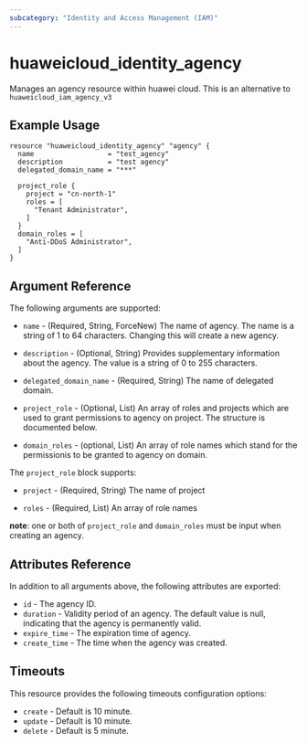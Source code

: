 ```yaml
---
subcategory: "Identity and Access Management (IAM)"
---
```


# huaweicloud\_identity\_agency

Manages an agency resource within huawei cloud.
This is an alternative to `huaweicloud_iam_agency_v3`

## Example Usage

```hcl
resource "huaweicloud_identity_agency" "agency" {
  name                  = "test_agency"
  description           = "test agency"
  delegated_domain_name = "***"

  project_role {
    project = "cn-north-1"
    roles = [
      "Tenant Administrator",
    ]
  }
  domain_roles = [
    "Anti-DDoS Administrator",
  ]
}
```

## Argument Reference

The following arguments are supported:

* `name` - (Required, String, ForceNew) The name of agency. The name is a string of 1 to 64
    characters. Changing this will create a new agency.

* `description` - (Optional, String) Provides supplementary information about the
    agency. The value is a string of 0 to 255 characters.

* `delegated_domain_name` - (Required, String) The name of delegated domain.

* `project_role` - (Optional, List) An array of roles and projects which are used to
    grant permissions to agency on project. The structure is documented below.

* `domain_roles` - (optional, List) An array of role names which stand for the
    permissionis to be granted to agency on domain.

The `project_role` block supports:

* `project` - (Required, String) The name of project

* `roles` - (Required, List) An array of role names

**note**:
    one or both of `project_role` and `domain_roles` must be input when
creating an agency.

## Attributes Reference

In addition to all arguments above, the following attributes are exported:

* `id` - The agency ID.
* `duration` - Validity period of an agency. The default value is null,
    indicating that the agency is permanently valid.
* `expire_time` - The expiration time of agency.
* `create_time` - The time when the agency was created.

## Timeouts
This resource provides the following timeouts configuration options:
- `create` - Default is 10 minute.
- `update` - Default is 10 minute.
- `delete` - Default is 5 minute.